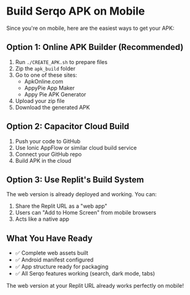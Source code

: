 # Build Serqo APK on Mobile

Since you're on mobile, here are the easiest ways to get your APK:

## Option 1: Online APK Builder (Recommended)
1. Run `./CREATE_APK.sh` to prepare files
2. Zip the `apk_build` folder
3. Go to one of these sites:
   - ApkOnline.com
   - AppyPie App Maker
   - Appy Pie APK Generator
4. Upload your zip file
5. Download the generated APK

## Option 2: Capacitor Cloud Build
1. Push your code to GitHub
2. Use Ionic AppFlow or similar cloud build service
3. Connect your GitHub repo
4. Build APK in the cloud

## Option 3: Use Replit's Build System
The web version is already deployed and working. You can:
1. Share the Replit URL as a "web app"
2. Users can "Add to Home Screen" from mobile browsers
3. Acts like a native app

## What You Have Ready
- ✅ Complete web assets built
- ✅ Android manifest configured  
- ✅ App structure ready for packaging
- ✅ All Serqo features working (search, dark mode, tabs)

The web version at your Replit URL already works perfectly on mobile!